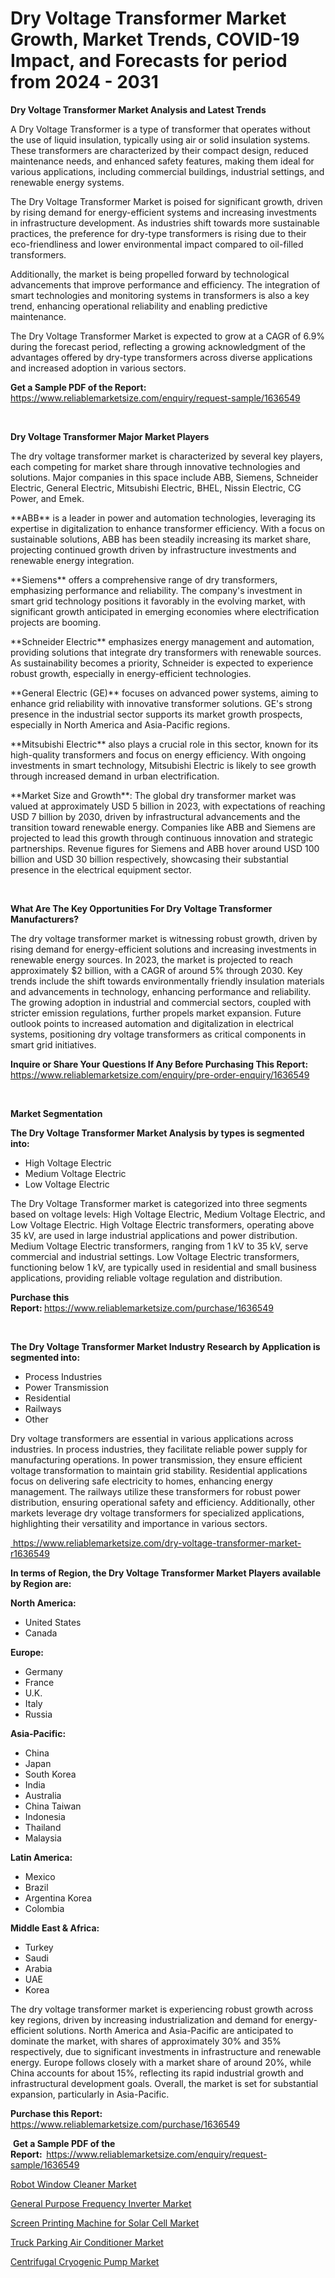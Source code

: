 <p><h1>Dry Voltage Transformer Market Growth, Market Trends, COVID-19 Impact, and Forecasts for period from 2024 - 2031</h1></p><p><strong>Dry Voltage Transformer Market Analysis and Latest Trends</strong></p>
<p><p>A Dry Voltage Transformer is a type of transformer that operates without the use of liquid insulation, typically using air or solid insulation systems. These transformers are characterized by their compact design, reduced maintenance needs, and enhanced safety features, making them ideal for various applications, including commercial buildings, industrial settings, and renewable energy systems. </p><p>The Dry Voltage Transformer Market is poised for significant growth, driven by rising demand for energy-efficient systems and increasing investments in infrastructure development. As industries shift towards more sustainable practices, the preference for dry-type transformers is rising due to their eco-friendliness and lower environmental impact compared to oil-filled transformers. </p><p>Additionally, the market is being propelled forward by technological advancements that improve performance and efficiency. The integration of smart technologies and monitoring systems in transformers is also a key trend, enhancing operational reliability and enabling predictive maintenance. </p><p>The Dry Voltage Transformer Market is expected to grow at a CAGR of 6.9% during the forecast period, reflecting a growing acknowledgment of the advantages offered by dry-type transformers across diverse applications and increased adoption in various sectors.</p></p>
<p><strong>Get a Sample PDF of the Report:&nbsp;</strong> <a href="https://www.reliablemarketsize.com/enquiry/request-sample/1636549">https://www.reliablemarketsize.com/enquiry/request-sample/1636549</a></p>
<p>&nbsp;</p>
<p><strong>Dry Voltage Transformer Major Market Players</strong></p>
<p><p>The dry voltage transformer market is characterized by several key players, each competing for market share through innovative technologies and solutions. Major companies in this space include ABB, Siemens, Schneider Electric, General Electric, Mitsubishi Electric, BHEL, Nissin Electric, CG Power, and Emek.</p><p>**ABB** is a leader in power and automation technologies, leveraging its expertise in digitalization to enhance transformer efficiency. With a focus on sustainable solutions, ABB has been steadily increasing its market share, projecting continued growth driven by infrastructure investments and renewable energy integration.</p><p>**Siemens** offers a comprehensive range of dry transformers, emphasizing performance and reliability. The company's investment in smart grid technology positions it favorably in the evolving market, with significant growth anticipated in emerging economies where electrification projects are booming.</p><p>**Schneider Electric** emphasizes energy management and automation, providing solutions that integrate dry transformers with renewable sources. As sustainability becomes a priority, Schneider is expected to experience robust growth, especially in energy-efficient technologies.</p><p>**General Electric (GE)** focuses on advanced power systems, aiming to enhance grid reliability with innovative transformer solutions. GE's strong presence in the industrial sector supports its market growth prospects, especially in North America and Asia-Pacific regions.</p><p>**Mitsubishi Electric** also plays a crucial role in this sector, known for its high-quality transformers and focus on energy efficiency. With ongoing investments in smart technology, Mitsubishi Electric is likely to see growth through increased demand in urban electrification.</p><p>**Market Size and Growth**: The global dry transformer market was valued at approximately USD 5 billion in 2023, with expectations of reaching USD 7 billion by 2030, driven by infrastructural advancements and the transition toward renewable energy. Companies like ABB and Siemens are projected to lead this growth through continuous innovation and strategic partnerships. Revenue figures for Siemens and ABB hover around USD 100 billion and USD 30 billion respectively, showcasing their substantial presence in the electrical equipment sector.</p></p>
<p>&nbsp;</p>
<p><strong>What Are The Key Opportunities For Dry Voltage Transformer Manufacturers?</strong></p>
<p><p>The dry voltage transformer market is witnessing robust growth, driven by rising demand for energy-efficient solutions and increasing investments in renewable energy sources. In 2023, the market is projected to reach approximately $2 billion, with a CAGR of around 5% through 2030. Key trends include the shift towards environmentally friendly insulation materials and advancements in technology, enhancing performance and reliability. The growing adoption in industrial and commercial sectors, coupled with stricter emission regulations, further propels market expansion. Future outlook points to increased automation and digitalization in electrical systems, positioning dry voltage transformers as critical components in smart grid initiatives.</p></p>
<p><strong>Inquire or Share Your Questions If Any Before Purchasing This Report:</strong> <a href="https://www.reliablemarketsize.com/enquiry/pre-order-enquiry/1636549">https://www.reliablemarketsize.com/enquiry/pre-order-enquiry/1636549</a></p>
<p>&nbsp;</p>
<p><strong>Market Segmentation</strong></p>
<p><strong>The Dry Voltage Transformer Market Analysis by types is segmented into:</strong></p>
<p><ul><li>High Voltage Electric</li><li>Medium Voltage Electric</li><li>Low Voltage Electric</li></ul></p>
<p><p>The Dry Voltage Transformer market is categorized into three segments based on voltage levels: High Voltage Electric, Medium Voltage Electric, and Low Voltage Electric. High Voltage Electric transformers, operating above 35 kV, are used in large industrial applications and power distribution. Medium Voltage Electric transformers, ranging from 1 kV to 35 kV, serve commercial and industrial settings. Low Voltage Electric transformers, functioning below 1 kV, are typically used in residential and small business applications, providing reliable voltage regulation and distribution.</p></p>
<p><strong>Purchase this Report:&nbsp;</strong><a href="https://www.reliablemarketsize.com/purchase/1636549">https://www.reliablemarketsize.com/purchase/1636549</a></p>
<p>&nbsp;</p>
<p><strong>The Dry Voltage Transformer Market Industry Research by Application is segmented into:</strong></p>
<p><ul><li>Process Industries</li><li>Power Transmission</li><li>Residential</li><li>Railways</li><li>Other</li></ul></p>
<p><p>Dry voltage transformers are essential in various applications across industries. In process industries, they facilitate reliable power supply for manufacturing operations. In power transmission, they ensure efficient voltage transformation to maintain grid stability. Residential applications focus on delivering safe electricity to homes, enhancing energy management. The railways utilize these transformers for robust power distribution, ensuring operational safety and efficiency. Additionally, other markets leverage dry voltage transformers for specialized applications, highlighting their versatility and importance in various sectors.</p></p>
<p><a href="https://www.reliablemarketsize.com/dry-voltage-transformer-market-r1636549">&nbsp;https://www.reliablemarketsize.com/dry-voltage-transformer-market-r1636549</a></p>
<p><strong>In terms of Region, the Dry Voltage Transformer Market Players available by Region are:</strong></p>
<p>
    <p> <strong> North America: </strong>
        <ul>
            <li>United States</li>
            <li>Canada</li>
        </ul>
        </p> 
    <p> <strong> Europe: </strong>
        <ul>
            <li>Germany</li>
            <li>France</li>
            <li>U.K.</li>
            <li>Italy</li>
            <li>Russia</li>
        </ul>
        </p> 
    <p> <strong> Asia-Pacific: </strong>
        <ul>
            <li>China</li>
            <li>Japan</li>
            <li>South Korea</li>
            <li>India</li>
            <li>Australia</li>
            <li>China Taiwan</li>
            <li>Indonesia</li>
            <li>Thailand</li>
            <li>Malaysia</li>
        </ul>
        </p> 
    <p> <strong> Latin America: </strong>
        <ul>
            <li>Mexico</li>
            <li>Brazil</li>
            <li>Argentina Korea</li>
            <li>Colombia</li>
        </ul>
        </p> 
    <p> <strong> Middle East & Africa: </strong>
        <ul>
            <li>Turkey</li>
            <li>Saudi</li>
            <li>Arabia</li>
            <li>UAE</li>
            <li>Korea</li>
        </ul>
    </p>
    </p>
<p><p>The dry voltage transformer market is experiencing robust growth across key regions, driven by increasing industrialization and demand for energy-efficient solutions. North America and Asia-Pacific are anticipated to dominate the market, with shares of approximately 30% and 35% respectively, due to significant investments in infrastructure and renewable energy. Europe follows closely with a market share of around 20%, while China accounts for about 15%, reflecting its rapid industrial growth and infrastructural development goals. Overall, the market is set for substantial expansion, particularly in Asia-Pacific.</p></p>
<p><strong>Purchase this Report: </strong><a href="https://www.reliablemarketsize.com/purchase/1636549">https://www.reliablemarketsize.com/purchase/1636549</a></p>
<p>&nbsp;<strong>Get a Sample PDF of the Report:&nbsp;&nbsp;</strong><a href="https://www.reliablemarketsize.com/enquiry/request-sample/1636549">https://www.reliablemarketsize.com/enquiry/request-sample/1636549</a></p>
<p><strong></strong></p>
<p><p><a href="https://issuu.com/reportprime-2/docs/robot-window-cleaner-market-size-20_83ec6bd6d8d856">Robot Window Cleaner Market</a></p><p><a href="https://medium.com/@vishal_nakeshree/global-general-purpose-frequency-inverter-industry-analysis-report-general-purpose-frequency-ed5bd3cff99d">General Purpose Frequency Inverter Market</a></p><p><a href="https://medium.com/@vishal_nakeshree/screen-printing-machine-for-solar-cell-market-trends-and-analysis-opportunities-and-challenges-bb8dcaf48707">Screen Printing Machine for Solar Cell Market</a></p><p><a href="https://issuu.com/reportprime-2/docs/truck-parking-air-conditioner-marke_5e2ea34ab98000">Truck Parking Air Conditioner Market</a></p><p><a href="https://www.linkedin.com/pulse/insights-centrifugal-cryogenic-pump-market-size-which-expanding-bhfre?trackingId=b2jLPNCfTPCr5v7bzgK5WA%3D%3D">Centrifugal Cryogenic Pump Market</a></p></p>